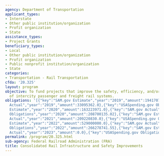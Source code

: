 ```yaml
---
agency: Department of Transportation
applicant_types:
- Interstate
- Other public institution/organization
- Profit organization
- State
assistance_types:
- Project Grants
beneficiary_types:
- Local
- Other public institution/organization
- Profit organization
- Public nonprofit institution/organization
- State
categories:
- Transportation - Rail Transportation
cfda: '20.325'
layout: program
objective: To fund projects that improve the safety, efficiency, and/or reliability
  of intercity passenger and freight rail systems.
obligations: '[{"key":"SAM.gov Estimate","year":"2019","amount":194170709.0},{"key":"SAM.gov
  Actual","year":"2019","amount":33095362.0},{"key":"USASpending.gov Obligations","year":"2019","amount":33095362.0},{"key":"SAM.gov
  Estimate","year":"2020","amount":163223971.0},{"key":"SAM.gov Actual","year":"2020","amount":209978877.0},{"key":"USASpending.gov
  Obligations","year":"2020","amount":208700135.02},{"key":"SAM.gov Estimate","year":"2021","amount":114455602.0},{"key":"SAM.gov
  Actual","year":"2021","amount":209220830.0},{"key":"USASpending.gov Obligations","year":"2021","amount":198623494.66},{"key":"SAM.gov
  Estimate","year":"2022","amount":529000000.0},{"key":"SAM.gov Actual","year":"2022","amount":274192258.0},{"key":"USASpending.gov
  Obligations","year":"2022","amount":266278741.55},{"key":"SAM.gov Estimate","year":"2023","amount":181403252.0},{"key":"SAM.gov
  Actual","year":"2023","amount":0.0},{"key":"USASpending.gov Obligations","year":"2023","amount":247834310.98}]'
permalink: /program/20.325.html
sub-agency: Federal Railroad Administration (FRA)
title: Consolidated Rail Infrastructure and Safety Improvements
---
```

